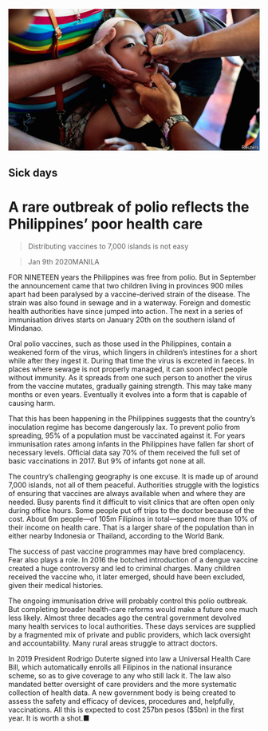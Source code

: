 ![](./images/20200111_ASP004_0.jpg)

## Sick days

# A rare outbreak of polio reflects the Philippines’ poor health care

> Distributing vaccines to 7,000 islands is not easy

> Jan 9th 2020MANILA

FOR NINETEEN years the Philippines was free from polio. But in September the announcement came that two children living in provinces 900 miles apart had been paralysed by a vaccine-derived strain of the disease. The strain was also found in sewage and in a waterway. Foreign and domestic health authorities have since jumped into action. The next in a series of immunisation drives starts on January 20th on the southern island of Mindanao.

Oral polio vaccines, such as those used in the Philippines, contain a weakened form of the virus, which lingers in children’s intestines for a short while after they ingest it. During that time the virus is excreted in faeces. In places where sewage is not properly managed, it can soon infect people without immunity. As it spreads from one such person to another the virus from the vaccine mutates, gradually gaining strength. This may take many months or even years. Eventually it evolves into a form that is capable of causing harm.

That this has been happening in the Philippines suggests that the country’s inoculation regime has become dangerously lax. To prevent polio from spreading, 95% of a population must be vaccinated against it. For years immunisation rates among infants in the Philippines have fallen far short of necessary levels. Official data say 70% of them received the full set of basic vaccinations in 2017. But 9% of infants got none at all.

The country’s challenging geography is one excuse. It is made up of around 7,000 islands, not all of them peaceful. Authorities struggle with the logistics of ensuring that vaccines are always available when and where they are needed. Busy parents find it difficult to visit clinics that are often open only during office hours. Some people put off trips to the doctor because of the cost. About 6m people—of 105m Filipinos in total—spend more than 10% of their income on health care. That is a larger share of the population than in either nearby Indonesia or Thailand, according to the World Bank.

The success of past vaccine programmes may have bred complacency. Fear also plays a role. In 2016 the botched introduction of a dengue vaccine created a huge controversy and led to criminal charges. Many children received the vaccine who, it later emerged, should have been excluded, given their medical histories.

The ongoing immunisation drive will probably control this polio outbreak. But completing broader health-care reforms would make a future one much less likely. Almost three decades ago the central government devolved many health services to local authorities. These days services are supplied by a fragmented mix of private and public providers, which lack oversight and accountability. Many rural areas struggle to attract doctors.

In 2019 President Rodrigo Duterte signed into law a Universal Health Care Bill, which automatically enrolls all Filipinos in the national insurance scheme, so as to give coverage to any who still lack it. The law also mandated better oversight of care providers and the more systematic collection of health data. A new government body is being created to assess the safety and efficacy of devices, procedures and, helpfully, vaccinations. All this is expected to cost 257bn pesos ($5bn) in the first year. It is worth a shot.■